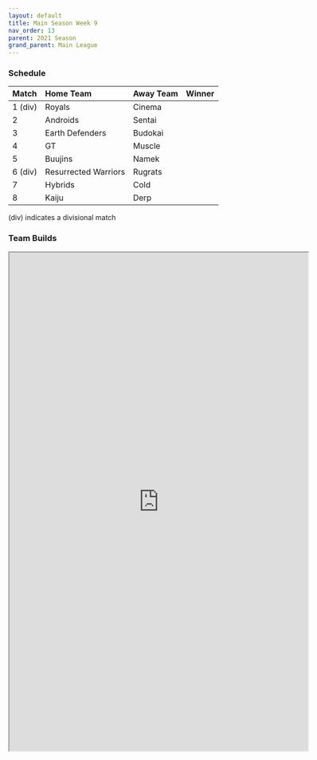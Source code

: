 ```yaml
---
layout: default
title: Main Season Week 9
nav_order: 13
parent: 2021 Season
grand_parent: Main League
---
```

### Schedule

|Match          |  Home Team            | Away Team        | Winner                |
| :-------------| :---------------------| :----------------| :---------------------|
| 1 (div)       | Royals                | Cinema           |               |
| 2             | Androids              | Sentai           |                     |
| 3             | Earth Defenders       | Budokai          |        |
| 4             |  GT                   | Muscle           |   |
| 5             | Buujins               | Namek            |                  |
| 6 (div)       | Resurrected Warriors  | Rugrats          |                 |
| 7             | Hybrids               | Cold             |                | 
| 8             | Kaiju                 | Derp             |                |

(div) indicates a divisional match

### Team Builds 

<iframe width=600 height=1000 scrolling="yes" src="https://docs.google.com/document/d/e/2PACX-1vSxBogDYXXc4ZOqKVr_yC4vuDwGj-CVykJFX7TO7zjtM4riA6uwSgusAfhHX4r-OjuFUzkoVRCsZz26/pub?embedded=true"></iframe>	 	 		 	 	 	 